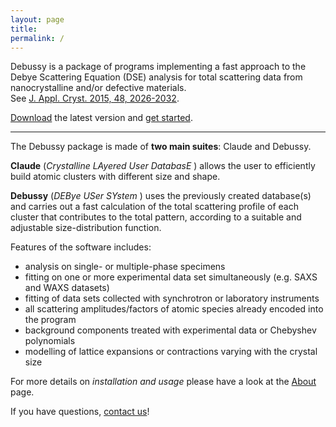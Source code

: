 ```yaml
---
layout: page
title: 
permalink: /
---
```


Debussy is a package of programs implementing a fast approach to the Debye Scattering Equation (DSE) analysis for total scattering data from nanocrystalline and/or defective materials. <br>
See [J. Appl. Cryst. 2015, 48, 2026-2032](https://doi.org/10.1107/S1600576715020488 "DEBUSSY 2.0: the new release").

[Download](https://debyeusersystem.github.io/download/ "Download") the latest version and [get started](https://debyeusersystem.github.io/getting-started/ "Getting Started").

----

The Debussy package is made of **two main suites**: Claude and Debussy.

**Claude** (_Crystalline LAyered User DatabasE_ ) allows the user to efficiently build atomic clusters with different size and shape.

**Debussy** (_DEBye USer SYstem_ ) uses the previously created database(s) and carries out a fast calculation of the total scattering profile of each cluster that contributes to the total pattern, according to a suitable and adjustable size-distribution function. 

Features of the software includes:
- analysis on single- or multiple-phase specimens
- fitting on one or more experimental data set simultaneously (e.g. SAXS and WAXS datasets)
- fitting of data sets collected with synchrotron or laboratory instruments
- all scattering amplitudes/factors of atomic species already encoded into the program
- background components treated with experimental data or Chebyshev polynomials
- modelling of lattice expansions or contractions varying with the crystal size

For more details on _installation and usage_ please have a look at the [About](https://debyeusersystem.github.io/about/ "About") page.

If you have questions, [contact us](mailto:federica.bertolotti@uninsubria.it;antonietta.guagliardi@ic.cnr.it;ruggero.frison@protonmail.ch;antonio.cervellino@psi.ch)!

